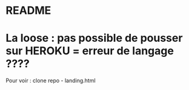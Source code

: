# README

# La loose : pas possible de pousser sur HEROKU = erreur de langage ????

Pour voir : clone repo - landing.html
